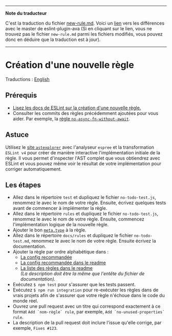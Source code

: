 ___
**Note du traducteur**

C'est la traduction du fichier [new-rule.md](https://github.com/avajs/eslint-plugin-ava/blob/master/docs/new-rule.md). Voici un [lien](https://github.com/avajs/eslint-plugin-ava/compare/4846440797d9c8b84ed0e1a373e934d8736d3739...main#diff-064bdc96ec67d46e25fa387f8421f8ca) vers les différences avec le master de eslint-plugin-ava (Si en cliquant sur le lien, vous ne trouvez pas le fichier `new-rule.md` parmi les fichiers modifiés, vous pouvez donc en déduire que la traduction est à jour).
___
# Création d'une nouvelle règle

Traductions : [English](https://github.com/avajs/eslint-plugin-ava/blob/master/docs/new-rule.md)

## Prérequis

- [Lisez les docs de ESLint sur la création d'une nouvelle règle.](https://eslint.org/docs/developer-guide/working-with-rules)
- Consulter les commits des règles précédemment ajoutées pour vous aider. Par exemple, la [règle `no-async-fn-without-await`](https://github.com/avajs/eslint-plugin-ava/commit/a443d7a9c94165f42749938e6b491a7c10749b6c).


## Astuce

Utilisez le [site `astexplorer`](https://astexplorer.net) avec l'analyseur `espree` et la transformation `ESLint v4` pour créer de manière interactive l'implémentation initiale de la règle. Il vous permet d'inspecter l'AST complet que vous obtiendrez avec ESLint et vous pouvez même voir le résultat de votre implémentation pour corriger automatiquement.


## Les étapes

- Allez dans le répertoire `test` et dupliquez le fichier `no-todo-test.js`, renommez le avec le nom de votre règle. Ensuite, écrivez quelques tests avant de commencer à implémenter la règle.
- Allez dans le répertoire `rules` et dupliquez le fichier `no-todo-test.js`, renommez le avec le nom de votre règle. Ensuite, commencez l'implémentation logique de la nouvelle règle.
- Ajouter le bon [`meta.type`](https://eslint.org/docs/developer-guide/working-with-rules#rule-basics) à la règle.
- Allez dans le répertoire `docs/rules` et dupliquez le fichier `no-todo-test.md`, renommez le avec le nom de votre règle. Ensuite écrivez la documentation.
- Ajouter la règle par ordre alphabétique dans :
	- [La config recommandée](https://github.com/avajs/eslint-plugin-ava/blob/0ded4b5c3cd09504e846309760566c9499a24196/index.js#L19)
	- [La config recommandée dans le readme](https://github.com/avajs/eslint-plugin-ava/blame/0ded4b5c3cd09504e846309760566c9499a24196/readme.md#L35)
	- [La liste des règles dans le readme](https://github.com/avajs/eslint-plugin-ava/blame/0ded4b5c3cd09504e846309760566c9499a24196/readme.md#L73)<br>
	*(La description doit être la même que l'entête du fichier de documentation).*
- Exécutez `$ npm test` pour s'assurer que les tests passent.
- Exécutez `$ npm run integration` pour re-exécuter les règles dans de vrais projets afin de s'assurer que votre règle n'échoue dans le code du monde réel.
- Ouvrez une pull request avec un titre qui correspond exactement à ce format `` Add `nom-règle` rule ``, par exemple, `` Add `no-unused-properties` rule ``.
- La description de la pull request doit inclure l'issue qu'elle corrige, par exemple, `Fixes #123`.
